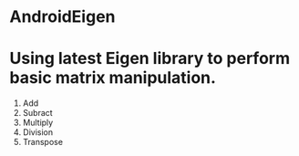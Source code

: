 # AndroidEigen
# Using latest Eigen library to perform basic matrix manipulation.

1. Add
2. Subract
3. Multiply
4. Division
5. Transpose
